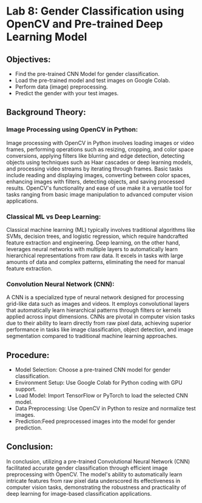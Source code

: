 # Lab 8: Gender Classification using OpenCV and Pre-trained Deep Learning Model

## Objectives:
- Find the pre-trained CNN Model for gender classification.
- Load the pre-trained model and test images on Google Colab.
- Perform data (image) preprocessing.
- Predict the gender with your test images.

## Background Theory:
### Image Processing using OpenCV in Python:
Image processing with OpenCV in Python involves loading images or video frames, performing operations such as resizing, cropping, and color space conversions, applying filters like blurring and edge detection, detecting objects using techniques such as Haar cascades or deep learning models, and processing video streams by iterating through frames. Basic tasks include reading and displaying images, converting between color spaces, enhancing images with filters, detecting objects, and saving processed results. OpenCV's functionality and ease of use make it a versatile tool for tasks ranging from basic image manipulation to advanced computer vision applications.


### Classical ML vs Deep Learning:
Classical machine learning (ML) typically involves traditional algorithms like SVMs, decision trees, and logistic regression, which require handcrafted feature extraction and engineering. Deep learning, on the other hand, leverages neural networks with multiple layers to automatically learn hierarchical representations from raw data. It excels in tasks with large amounts of data and complex patterns, eliminating the need for manual feature extraction.

### Convolution Neural Network (CNN):
A CNN is a specialized type of neural network designed for processing grid-like data such as images and videos. It employs convolutional layers that automatically learn hierarchical patterns through filters or kernels applied across input dimensions. CNNs are pivotal in computer vision tasks due to their ability to learn directly from raw pixel data, achieving superior performance in tasks like image classification, object detection, and image segmentation compared to traditional machine learning approaches.

## Procedure:

- Model Selection: Choose a pre-trained CNN model for gender classification.
- Environment Setup: Use Google Colab for Python coding with GPU support.
- Load Model: Import TensorFlow or PyTorch to load the selected CNN model.
- Data Preprocessing: Use OpenCV in Python to resize and normalize test images.
- Prediction:Feed preprocessed images into the model for gender prediction.

## Conclusion:
In conclusion, utilizing a pre-trained Convolutional Neural Network (CNN) facilitated accurate gender classification through efficient image preprocessing with OpenCV. The model's ability to automatically learn intricate features from raw pixel data underscored its effectiveness in computer vision tasks, demonstrating the robustness and practicality of deep learning for image-based classification applications.
